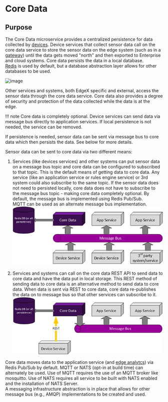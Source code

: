 # Core Data

## Purpose

The Core Data microservice provides a centralized persistence for data collected by [devices](../../../general/Definitions.md#device).
Device services that collect sensor data call on the core data service to
store the sensor data on the edge system (such as in a [gateway](../../../general/Definitions.md#gateway)) until the data gets moved "north" and then exported to Enterprise and cloud systems. 
Core data persists the data in a local database.  
[Redis](https://redis.io/) is used by default, but a database abstraction layer allows for other databases to be used.

![image](EdgeX_CoreData.png)

Other services and systems, both EdgeX specific and external, access the sensor data through the core data service.
Core data also provides a degree of security and protection of the data collected while the data is at the edge.

!!! note
    Core data is completely optional. Device services can send data via message bus directly to application services.  If local persistence is not needed, the service can be removed.

If persistence is needed, sensor data can be sent via message bus to core data which then persists the data.  See below for more details.

Sensor data can be sent to core data via two different means:

1. Services (like devices services) and other systems can put sensor data on a message bus topic and core data can be configured to subscribed to that topic.
    This is the default means of getting data to core data.
    Any service (like an application service or rules engine service) or 3rd system could also subscribe to the same topic.
    If the sensor data does not need to persisted locally, core data does not have to subscribe to the message bus topic - making core data completely optional.
    By default, the message bus is implemented using Redis Pub/Sub.  
    MQTT can be used as an alternate message bus implementation.
        ![image](EdgeX_CoreDataSubscriber.png)

2. Services and systems can call on the core data REST API to send data to core data and have the data put in local storage.
   This REST method of sending data to core data is an alternative method to send data to core data.
   When data is sent via REST to core data, core data re-publishes the data on to message bus so that other services can subscribe to it.
       ![image](EdgeX_CoreDataRESTEndpoint.png)


Core data moves data to the application service (and [edge analytcs](../../../general/Definitions.md#edge-analytics)) via Redis Pub/Sub by default. MQTT or NATS (opt-in at build time) can alternately be used. 
Use of MQTT requires the use of an MQTT broker like mosquitto.
Use of NATS requires all service to be built with NATS enabled and the installation of NATS Server.  
A messaging infrastructure abstraction is in place that allows for other message bus (e.g., AMQP) implementations to be created and used.